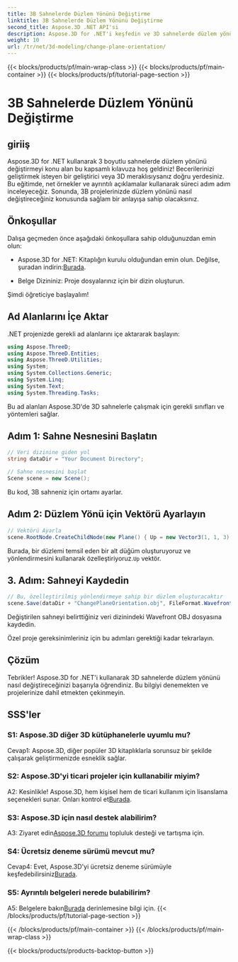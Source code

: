 ```yaml
---
title: 3B Sahnelerde Düzlem Yönünü Değiştirme
linktitle: 3B Sahnelerde Düzlem Yönünü Değiştirme
second_title: Aspose.3D .NET API'si
description: Aspose.3D for .NET'i keşfedin ve 3D sahnelerde düzlem yönünü değiştirme konusunda uzmanlaşın. Sorunsuz entegrasyon için adım adım kılavuzumuzu izleyin.
weight: 10
url: /tr/net/3d-modeling/change-plane-orientation/
---
```


{{< blocks/products/pf/main-wrap-class >}}
{{< blocks/products/pf/main-container >}}
{{< blocks/products/pf/tutorial-page-section >}}

# 3B Sahnelerde Düzlem Yönünü Değiştirme

## giriiş

Aspose.3D for .NET kullanarak 3 boyutlu sahnelerde düzlem yönünü değiştirmeyi konu alan bu kapsamlı kılavuza hoş geldiniz! Becerilerinizi geliştirmek isteyen bir geliştirici veya 3D meraklısıysanız doğru yerdesiniz. Bu eğitimde, net örnekler ve ayrıntılı açıklamalar kullanarak süreci adım adım inceleyeceğiz. Sonunda, 3B projelerinizde düzlem yönünü nasıl değiştireceğiniz konusunda sağlam bir anlayışa sahip olacaksınız.

## Önkoşullar

Dalışa geçmeden önce aşağıdaki önkoşullara sahip olduğunuzdan emin olun:

-  Aspose.3D for .NET: Kitaplığın kurulu olduğundan emin olun. Değilse, şuradan indirin:[Burada](https://releases.aspose.com/3d/net/).

- Belge Dizininiz: Proje dosyalarınız için bir dizin oluşturun.

Şimdi öğreticiye başlayalım!

## Ad Alanlarını İçe Aktar

.NET projenizde gerekli ad alanlarını içe aktararak başlayın:

```csharp
using Aspose.ThreeD;
using Aspose.ThreeD.Entities;
using Aspose.ThreeD.Utilities;
using System;
using System.Collections.Generic;
using System.Linq;
using System.Text;
using System.Threading.Tasks;
```

Bu ad alanları Aspose.3D'de 3D sahnelerle çalışmak için gerekli sınıfları ve yöntemleri sağlar.

## Adım 1: Sahne Nesnesini Başlatın

```csharp
// Veri dizinine giden yol
string dataDir = "Your Document Directory";

// Sahne nesnesini başlat
Scene scene = new Scene();
```

Bu kod, 3B sahneniz için ortamı ayarlar.

## Adım 2: Düzlem Yönü için Vektörü Ayarlayın

```csharp
// Vektörü Ayarla
scene.RootNode.CreateChildNode(new Plane() { Up = new Vector3(1, 1, 3) });
```

 Burada, bir düzlemi temsil eden bir alt düğüm oluşturuyoruz ve yönlendirmesini kullanarak özelleştiriyoruz.`Up` vektör.

## 3. Adım: Sahneyi Kaydedin

```csharp
// Bu, özelleştirilmiş yönlendirmeye sahip bir düzlem oluşturacaktır
scene.Save(dataDir + "ChangePlaneOrientation.obj", FileFormat.WavefrontOBJ);
```

Değiştirilen sahneyi belirttiğiniz veri dizinindeki Wavefront OBJ dosyasına kaydedin.

Özel proje gereksinimleriniz için bu adımları gerektiği kadar tekrarlayın.

## Çözüm

Tebrikler! Aspose.3D for .NET'i kullanarak 3D sahnelerde düzlem yönünü nasıl değiştireceğinizi başarıyla öğrendiniz. Bu bilgiyi denemekten ve projelerinize dahil etmekten çekinmeyin.

## SSS'ler

### S1: Aspose.3D diğer 3D kütüphanelerle uyumlu mu?

Cevap1: Aspose.3D, diğer popüler 3D kitaplıklarla sorunsuz bir şekilde çalışarak geliştirmenizde esneklik sağlar.

### S2: Aspose.3D'yi ticari projeler için kullanabilir miyim?

 A2: Kesinlikle! Aspose.3D, hem kişisel hem de ticari kullanım için lisanslama seçenekleri sunar. Onları kontrol et[Burada](https://purchase.aspose.com/buy).

### S3: Aspose.3D için nasıl destek alabilirim?

 A3: Ziyaret edin[Aspose.3D forumu](https://forum.aspose.com/c/3d/18) topluluk desteği ve tartışma için.

### S4: Ücretsiz deneme sürümü mevcut mu?

 Cevap4: Evet, Aspose.3D'yi ücretsiz deneme sürümüyle keşfedebilirsiniz[Burada](https://releases.aspose.com/).

### S5: Ayrıntılı belgeleri nerede bulabilirim?

 A5: Belgelere bakın[Burada](https://reference.aspose.com/3d/net/) derinlemesine bilgi için.
{{< /blocks/products/pf/tutorial-page-section >}}

{{< /blocks/products/pf/main-container >}}
{{< /blocks/products/pf/main-wrap-class >}}

{{< blocks/products/products-backtop-button >}}
